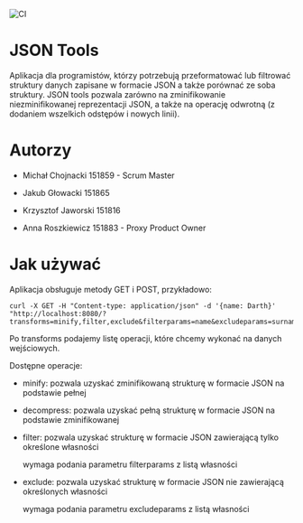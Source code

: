 ![CI](https://github.com/anroszkiewicz/IOD-L11-Beta/actions/workflows/ci.yml/badge.svg)

# JSON Tools

Aplikacja dla programistów, którzy potrzebują przeformatować lub filtrować struktury danych zapisane w formacie JSON a także porównać ze soba struktury. 
JSON tools pozwala zarówno na zminifikowanie niezminifikowanej reprezentacji JSON, a także na operację odwrotną (z dodaniem wszelkich odstępów i nowych linii).

# Autorzy

- Michał Chojnacki 151859 - Scrum Master

- Jakub Głowacki 151865

- Krzysztof Jaworski 151816

- Anna Roszkiewicz 151883 - Proxy Product Owner

# Jak używać

Aplikacja obsługuje metody GET i POST, przykładowo:

```
curl -X GET -H "Content-type: application/json" -d '{name: Darth}' "http://localhost:8080/?transforms=minify,filter,exclude&filterparams=name&excludeparams=surname"
```

Po transforms podajemy listę operacji, które chcemy wykonać na danych wejściowych.

Dostępne operacje:

- minify: pozwala uzyskać zminifikowaną strukturę w formacie JSON na podstawie pełnej

- decompress: pozwala uzyskać pełną strukturę w formacie JSON na podstawie zminifikowanej

- filter: pozwala uzyskać strukturę w formacie JSON zawierającą tylko określone własności

  wymaga podania parametru filterparams z listą własności

- exclude: pozwala uzyskać strukturę w formacie JSON nie zawierającą określonych własności

  wymaga podania parametru excludeparams z listą własności
